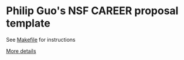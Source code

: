 # Philip Guo's NSF CAREER proposal template

See [Makefile](Makefile) for instructions

[More details](http://pgbovine.net/NSF-CAREER-proposal.htm)
